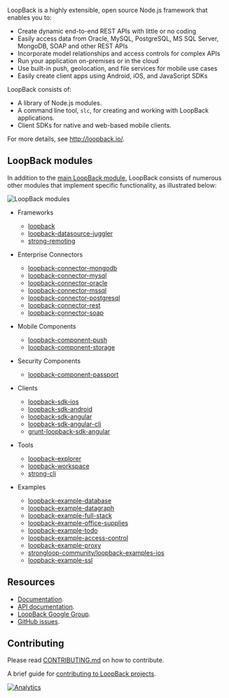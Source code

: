 LoopBack is a highly extensible, open source Node.js framework that enables you to:

  * Create dynamic end-to-end REST APIs with little or no coding
  * Easily access data from Oracle, MySQL, PostgreSQL, MS SQL Server, MongoDB, SOAP and other REST APIs
  * Incorporate model relationships and access controls for complex APIs
  * Run your application on-premises or in the cloud  
  * Use built-in push, geolocation, and file services for mobile use cases
  * Easily create client apps using Android, iOS, and JavaScript SDKs

LoopBack consists of:
  * A library of Node.js modules.
  * A command line tool, `slc`, for creating and working with LoopBack applications.
  * Client SDKs for native and web-based mobile clients.

For more details, see http://loopback.io/.

## LoopBack modules

In addition to the [main LoopBack module](https://github.com/strongloop/loopback), LoopBack consists of numerous other modules that implement specific functionality,
as illustrated below:

![LoopBack modules](https://github.com/strongloop/loopback/raw/master/docs/assets/lb-modules.png "LoopBack modules")

* Frameworks
  * [loopback](https://github.com/strongloop/loopback)
  * [loopback-datasource-juggler](https://github.com/strongloop/loopback-datasource-juggler)
  * [strong-remoting](https://github.com/strongloop/strong-remoting)

* Enterprise Connectors
  * [loopback-connector-mongodb](https://github.com/strongloop/loopback-connector-mongodb)
  * [loopback-connector-mysql](https://github.com/strongloop/loopback-connector-mysql)
  * [loopback-connector-oracle](https://github.com/strongloop/loopback-connector-oracle)
  * [loopback-connector-mssql](https://github.com/strongloop/loopback-connector-mssql)
  * [loopback-connector-postgresql](https://github.com/strongloop/loopback-connector-postgresql)
  * [loopback-connector-rest](https://github.com/strongloop/loopback-connector-rest)
  * [loopback-connector-soap](https://github.com/strongloop/loopback-connector-soap)

* Mobile Components
  * [loopback-component-push](https://github.com/strongloop/loopback-component-push)
  * [loopback-component-storage](https://github.com/strongloop/loopback-component-storage)

* Security Components
  * [loopback-component-passport](https://github.com/strongloop/loopback-component-passport)

* Clients
  * [loopback-sdk-ios](https://github.com/strongloop/loopback-sdk-ios)
  * [loopback-sdk-android](https://github.com/strongloop/loopback-sdk-android)
  * [loopback-sdk-angular](https://github.com/strongloop/loopback-sdk-angular)
  * [loopback-sdk-angular-cli](https://github.com/strongloop/loopback-sdk-angular-cli)
  * [grunt-loopback-sdk-angular](https://github.com/strongloop/grunt-loopback-sdk-angular)

* Tools
  * [loopback-explorer](https://github.com/strongloop/loopback-explorer)
  * [loopback-workspace](https://github.com/strongloop/loopback-workspace)
  * [strong-cli](https://github.com/strongloop/strong-cli)

* Examples
  * [loopback-example-database](https://github.com/strongloop/loopback-example-database)
  * [loopback-example-datagraph](https://github.com/strongloop/loopback-example-datagraph)
  * [loopback-example-full-stack](https://github.com/strongloop/loopback-example-full-stack)
  * [loopback-example-office-supplies](https://github.com/strongloop/loopback-example-office-supplies)
  * [loopback-example-todo](https://github.com/strongloop/loopback-example-todo)
  * [loopback-example-access-control](https://github.com/strongloop/loopback-example-access-control)
  * [loopback-example-proxy](https://github.com/strongloop/loopback-example-proxy)
  * [strongloop-community/loopback-examples-ios](https://github.com/strongloop-community/loopback-examples-ios)
  * [loopback-example-ssl](https://github.com/strongloop/loopback-example-ssl)

## Resources

  * [Documentation](http://docs.strongloop.com/display/LB/LoopBack).
  * [API documentation](http://apidocs.strongloop.com/loopback).
  * [LoopBack Google Group](https://groups.google.com/forum/#!forum/loopbackjs).
  * [GitHub issues](https://github.com/strongloop/loopback/issues).

## Contributing

Please read [CONTRIBUTING.md](CONTRIBUTING.md) on how to contribute.

A brief guide for [contributing to LoopBack projects](https://github.com/strongloop/loopback/wiki/How-To-Contribute).

[![Analytics](https://sl-beacon.appspot.com/UA-37775386-1/github/loopback/readme?pixel)](https://github.com/strongloop/loopback)

